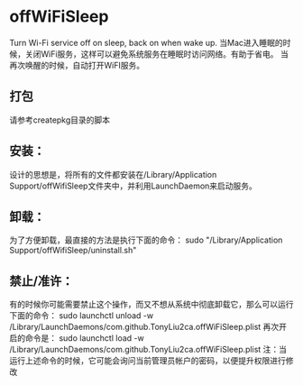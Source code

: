 # offWiFiSleep
Turn Wi-Fi service off on sleep, back on when wake up.
当Mac进入睡眠的时候，关闭WiFi服务，这样可以避免系统服务在睡眠时访问网络。有助于省电。
当再次唤醒的时候，自动打开WiFI服务。

## 打包
请参考createpkg目录的脚本

## 安装：
设计的思想是，将所有的文件都安装在/Library/Application Support/offWifiSleep文件夹中，并利用LaunchDaemon来启动服务。

## 卸载：
为了方便卸载，最直接的方法是执行下面的命令：
sudo "/Library/Application Support/offWifiSleep/uninstall.sh"

## 禁止/准许：
有的时候你可能需要禁止这个操作，而又不想从系统中彻底卸载它，那么可以运行下面的命令：
sudo launchctl unload -w /Library/LaunchDaemons/com.github.TonyLiu2ca.offWiFiSleep.plist
再次开启的命令是：
sudo launchctl load -w /Library/LaunchDaemons/com.github.TonyLiu2ca.offWiFiSleep.plist
注：当运行上述命令的时候，它可能会询问当前管理员帐户的密码，以便提升权限进行修改
